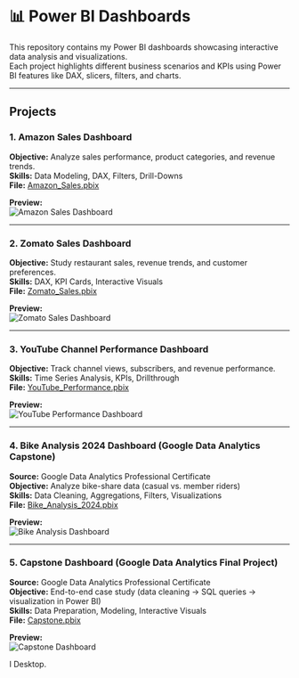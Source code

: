 # 📊 Power BI Dashboards

This repository contains my Power BI dashboards showcasing interactive data analysis and visualizations.  
Each project highlights different business scenarios and KPIs using Power BI features like DAX, slicers, filters, and charts.

---

## Projects

### 1. Amazon Sales Dashboard
**Objective:** Analyze sales performance, product categories, and revenue trends.  
**Skills:** Data Modeling, DAX, Filters, Drill-Downs  
**File:** [Amazon_Sales.pbix](./Amazon_Sales.pbix)  

**Preview:**  
![Amazon Sales Dashboard](images/amazon_sales.png)

---

### 2. Zomato Sales Dashboard
**Objective:** Study restaurant sales, revenue trends, and customer preferences.  
**Skills:** DAX, KPI Cards, Interactive Visuals  
**File:** [Zomato_Sales.pbix](./Zomato_Sales.pbix)  

**Preview:**  
![Zomato Sales Dashboard](images/zomato_sales.png)

---

### 3. YouTube Channel Performance Dashboard
**Objective:** Track channel views, subscribers, and revenue performance.  
**Skills:** Time Series Analysis, KPIs, Drillthrough  
**File:** [YouTube_Performance.pbix](./YouTube_Performance.pbix)  

**Preview:**  
![YouTube Performance Dashboard](images/youtube_performance.png)

---
### 4. Bike Analysis 2024 Dashboard (Google Data Analytics Capstone)
**Source:** Google Data Analytics Professional Certificate  
**Objective:** Analyze bike-share data (casual vs. member riders)  
**Skills:** Data Cleaning, Aggregations, Filters, Visualizations  
**File:** [Bike_Analysis_2024.pbix](./Bike_Analysis_2024.pbix)  

**Preview:**  
![Bike Analysis Dashboard](images/bike_analysis.png)

---

### 5. Capstone Dashboard (Google Data Analytics Final Project)
**Source:** Google Data Analytics Professional Certificate  
**Objective:** End-to-end case study (data cleaning → SQL queries → visualization in Power BI)  
**Skills:** Data Preparation, Modeling, Interactive Visuals  
**File:** [Capstone.pbix](./Capstone.pbix)  

**Preview:**  
![Capstone Dashboard](images/capstone.png)












I Desktop.
